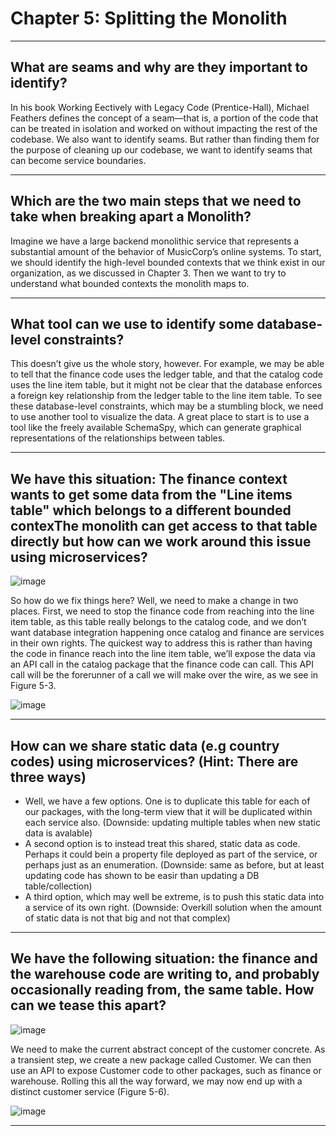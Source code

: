 # Chapter 5: Splitting the Monolith

---

## What are seams and why are they important to identify?

In his book Working Eectively with Legacy Code (Prentice-Hall), Michael Feathers
defines the concept of a seam—that is, a portion of the code that can be treated in
isolation and worked on without impacting the rest of the codebase. We also want to
identify seams. But rather than finding them for the purpose of cleaning up our codebase, we want to identify seams that can become service boundaries.

---

## Which are the two main steps that we need to take when breaking apart a Monolith?

Imagine we have a large backend monolithic service that represents a substantial
amount of the behavior of MusicCorp’s online systems. To start, we should identify
the high-level bounded contexts that we think exist in our organization, as we discussed in Chapter 3. Then we want to try to understand what bounded contexts the
monolith maps to.

---

## What tool can we use to identify some database-level constraints?

This doesn’t give us the whole story, however. For example, we may be able to tell that
the finance code uses the ledger table, and that the catalog code uses the line item
table, but it might not be clear that the database enforces a foreign key relationship
from the ledger table to the line item table. To see these database-level constraints,
which may be a stumbling block, we need to use another tool to visualize the data. A
great place to start is to use a tool like the freely available SchemaSpy, which can generate graphical representations of the relationships between tables.

---

## We have this situation: The finance context wants to get some data from the "Line items table" which belongs to a different bounded contexThe monolith can get access to that table directly but how can we work around this issue using microservices?

![image](https://user-images.githubusercontent.com/1868409/86134257-64bb4f00-bab7-11ea-983a-9565f67f51d1.png)

So how do we fix things here? Well, we need to make a change in two places. First, we
need to stop the finance code from reaching into the line item table, as this table
really belongs to the catalog code, and we don’t want database integration happening
once catalog and finance are services in their own rights. The quickest way to address
this is rather than having the code in finance reach into the line item table, we’ll
expose the data via an API call in the catalog package that the finance code can call.
This API call will be the forerunner of a call we will make over the wire, as we see in
Figure 5-3.

![image](https://user-images.githubusercontent.com/1868409/86134441-9fbd8280-bab7-11ea-8a0f-5d49571d913a.png)

---

## How can we share static data (e.g country codes) using microservices? (Hint: There are three ways)

- Well, we have a few options. One is to duplicate this table for each of our packages, with the long-term view that it will be duplicated within each service also. (Downside: updating multiple tables when new static data is avalable)
- A second option is to instead treat this shared, static data as code. Perhaps it could bein a property file deployed as part of the service, or perhaps just as an enumeration. (Downside: same as before, but at least updating code has shown to be easir than updating a DB table/collection)
- A third option, which may well be extreme, is to push this static data into a service of its own right. (Downside: Overkill solution when the amount of static data is not that big and not that complex)

---

## We have the following situation: the finance and the warehouse code are writing to, and probably occasionally reading from, the same table. How can we tease this apart?

![image](https://user-images.githubusercontent.com/1868409/86135819-4d7d6100-bab9-11ea-831b-96113067b387.png)

We need to make the current abstract concept of the customer concrete. As a transient step, we create a new package called Customer. We can then use an API to expose
Customer code to other packages, such as finance or warehouse. Rolling this all the way forward, we may now end up with a distinct customer service (Figure 5-6).

![image](https://user-images.githubusercontent.com/1868409/86136008-8a495800-bab9-11ea-9ec7-f3ba7125c2c0.png)

---

